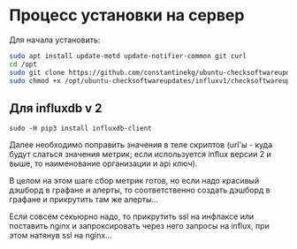 # Процесс установки на сервер #

Для начала установить:

```bash
sudo apt install update-motd update-notifier-common git curl
cd /opt
sudo git clone https://github.com/constantinekg/ubuntu-checksoftwareupdates
sudo chmod +x /opt/ubuntu-checksoftwareupdates/influxv1/checksoftwareupdates.py /opt/ubuntu-checksoftwareupdates/influxv2/checksoftwareupdates.py
```

## Для influxdb v 2

```
sudo -H pip3 install influxdb-client
```

Далее необходимо поправить значения в теле скриптов (url'ы - куда будут слаться значения метрик; если используется influx версии 2 и выше, то наименование организации и api ключ). 

В целом на этом шаге сбор метрик готов, но если надо красивый дэшборд в графане и алерты, то соответственно создать дэшборд в графане и прикрутить там же алерты...

Если совсем секьюрно надо, то прикрутить ssl на инфлаксе или поставить nginx и запроксировать через него запросы на influx, при этом натянув ssl на nginx...
